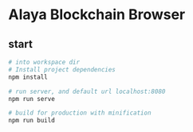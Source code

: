 # Alaya Blockchain Browser

## start

``` bash
# into workspace dir
# Install project dependencies
npm install

# run server, and default url localhost:8080 
npm run serve

# build for production with minification
npm run build

```
